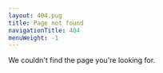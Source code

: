 ```yaml
---
layout: 404.pug
title: Page not found
navigationTitle: 404
menuWeight: -1
---
```


We couldn't find the page you're looking for.
